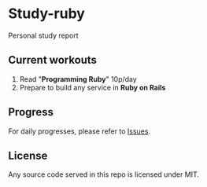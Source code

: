 # Study-ruby

Personal study report

## Current workouts

1. Read "**Programming Ruby**" 10p/day
2. Prepare to build any service in **Ruby on Rails**

## Progress

For daily progresses, please refer to [Issues](https://github.com/Siroring/study-ruby/issues).

## License

Any source code served in this repo is licensed under MIT.
